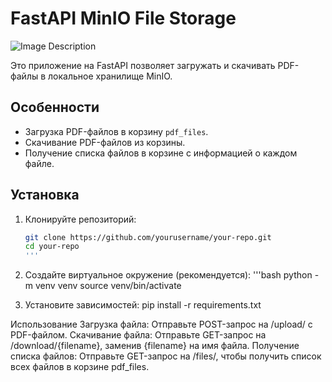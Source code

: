 # FastAPI MinIO File Storage

![Image Description](path/to/your/image.png) <!-- Замените на путь к вашему изображению -->

Это приложение на FastAPI позволяет загружать и скачивать PDF-файлы в локальное хранилище MinIO. 

## Особенности

- Загрузка PDF-файлов в корзину `pdf_files`.
- Скачивание PDF-файлов из корзины.
- Получение списка файлов в корзине с информацией о каждом файле.

## Установка

1. Клонируйте репозиторий:
   ```bash
   git clone https://github.com/yourusername/your-repo.git
   cd your-repo
   '''

2. Создайте виртуальное окружение (рекомендуется):
'''bash
python -m venv venv
source venv/bin/activate

3. Установите зависимостей:
pip install -r requirements.txt

Использование
Загрузка файла:
Отправьте POST-запрос на /upload/ с PDF-файлом.
Скачивание файла:
Отправьте GET-запрос на /download/{filename}, заменив {filename} на имя файла.
Получение списка файлов:
Отправьте GET-запрос на /files/, чтобы получить список всех файлов в корзине pdf_files.
